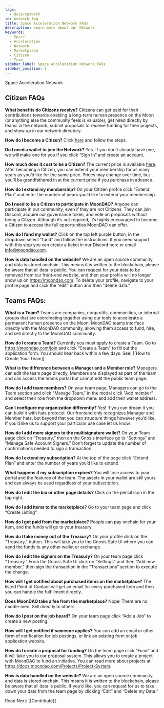 ```yaml
---
tags:
  - docs/network
id: network_faq
title: Space Acceleration Network FAQs
description: Learn more about our Network
keywords:
  - Space
  - Acceleration
  - Network
  - Marketplace
  - Citizen
  - Team
sidebar_label: Space Acceleration Network FAQs
sidebar_position: 1
---
```


Space Acceleration Network

## Citizen FAQs

**What benefits do Citizens receive?**
Citizens can get paid for their contributions towards enabling a long-term human presence on the Moon (or anything else the community feels is valuable), get hired directly by teams in the network, submit proposals to receive funding for their projects, and show up in our network directory.

**How do I become a Citizen?**
Click [here](https://moondao.com/join) and follow the steps.

**Do I need a wallet to join the Network?**
Yes. If you don’t already have one, we will make one for you if you click “Sign In” and create an account.

**How much does it cost to be a Citizen?**
The current price is available [here](https://moondao.com/join). After becoming a Citizen, you can extend your membership for as many years as you’d like for the same price. Prices may change over time, but you’ll be grandfathered in at the current price if you purchase in advance.

**How do I extend my membership?**
On your Citizen profile click “Extend Plan” and enter the number of years you’d like to extend your membership.

**Do I need to be a Citizen to participate in MoonDAO?**
Anyone can participate in our community, even if they are not Citizens. They can join Discord, acquire our governance token, and vote on proposals without being a Citizen. Although it’s not required, it’s highly encouraged to become a Citizen to access the full opportunities MoonDAO can offer.

**How do I fund my wallet?**
Click on the top left purple button, in the dropdown select “fund” and follow the instructions. If you need support with this step you can create a ticket in our Discord here or email info@moondao.com.

**How is data handled on the website?**
We are an open source community, and data is stored onchain. This means it is written to the blockchain, please be aware that all data is public. You can request for your data to be removed from our front-end website, and then your profile will no longer show up on https://moondao.com. To delete your profile, navigate to your profile page and click the “edit” button and then "delete data."




## Teams FAQs:


**What is a Team?**
Teams are companies, nonprofits, communities, or internal groups that are coordinating together using our tools to accelerate a permanent human presence on the Moon. MoonDAO teams interface directly with the MoonDAO community, allowing them access to fund, hire, and sell directly to the MoonDAO community.

**How do I create a Team?**
Currently you must apply to create a Team. Go to https://moondao.com/join and click “Create a Team” to fill out the application form. You should hear back within a few days. See: [[How to Create Your Team]]

**What is the difference between a Manager and a Member role?**
Managers can edit the team page directly, Members are displayed as part of the team and can access the teams portal but cannot edit the public team page.

**How do I add team members?**
On your team page, Managers can go to the Team section and click “Manage Team," in the modal click "Add member" and select their role from the dropdown menu and add their wallet address.

**Can I configure my organization differently?**
Yes! If you can dream it you can build it with hats protocol. Our frontend only recognizes Manager and Member hats, but beyond that you can structure things however you’d like. If you’d like us to support your particular use case let us know.

**How do I add more signers to the multisignature wallet?**
On your Team page click on “Treasury,” then on the Gnosis interface go to “Settings” and “Manage Safe Account Signers.” Don’t forget to update the number of confirmations needed to sign a transaction.

**How do I extend my subscription?**
At the top of the page click “Extend Plan” and enter the number of years you’d like to extend.

**What happens if my subscription expires?**
You will lose access to your portal and the features of the team. The assets in your wallet are still yours and can always be used regardless of your subscription.

**How do I edit the bio or other page details?**
Click on the pencil icon in the top right.

**How do I add items to the marketplace?**
Go to your team page and click “Create Listing” 

**How do I get paid from the marketplace?**
People can pay onchain for your item, and the funds will go to your treasury.

**How do I take money out of the Treasury?**
On your profile click on the “Treasury,” button. This will take you to the Gnosis Safe UI where you can send the funds to any other wallet or exchange.

**How do I edit the signers on the Treasury?**
On your team page click “Treasury.” From the Gnosis Safe UI click on “Settings” and then “Add new member,” then sign the transaction in the “Transactions” section to execute the change.

**How will I get notified about purchased items on the marketplace?**
The listed Point of Contact will get an email for every purchased item and then you can handle the fulfillment directly.

**Does MoonDAO take a fee from the marketplace?**
Nope! There are no middle-men. Sell directly to others.

**How do I post on the job board?**
On your team page click “Add a Job” to create a new posting.

**How will I get notified if someone applies?**
You can add an email or other form of notification for job postings, or link an existing form or job application website.

**How do I create a proposal for funding?**
On the team page click “Fund” and it will take you to our proposal system. This allows you to create a project with MoonDAO to fund an initiative. You can read more about projects at https://docs.moondao.com/Projects/Project-System.

**How is data handled on the website?**
We are an open source community, and data is stored onchain. This means it is written to the blockchain, please be aware that all data is public. If you’d like, you can request for us to take down your data from the team page by clicking “Edit” and “Delete my Data.”


Read Next: [[Contribute]]
